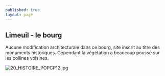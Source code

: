 ```yaml
---
published: true
layout: page
---
```


## Limeuil - le bourg

Aucune modification architecturale dans ce bourg, site inscrit au titre des monuments historiques. Cependant la végétation a beaucoup poussé sur les collines voisines.

![20_HISTOIRE_POPCP12.jpg]({{site.baseurl}}/data/images/24/histoire/20_HISTOIRE_POPCP12.jpg)
